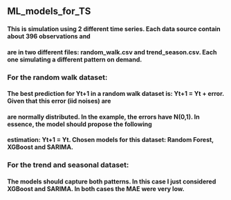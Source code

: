 ﻿## ML_models_for_TS

#### This is simulation using 2 different time series. Each data source contain about 396 observations and 

#### are in two different files: random_walk.csv and trend_season.csv. Each one simulating a different pattern on demand. 

### For the random walk dataset:

#### The best prediction for Yt+1 in a random walk dataset is: Yt+1 = Yt + error. Given that this error (iid noises) are

#### are normally distributed. In the example, the errors have N(0,1). In essence, the model should propose the following 

#### estimation: Yt+1 = Yt. Chosen models for this dataset: Random Forest, XGBoost and SARIMA.

### For the trend and seasonal dataset:

#### The models should capture both patterns. In this case I just considered XGBoost and SARIMA. In both cases the MAE were very low.


